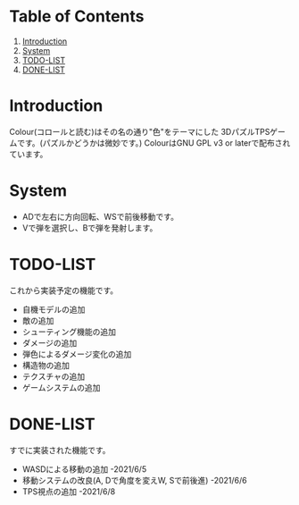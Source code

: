 
# Table of Contents

1.  [Introduction](#orgea613a2)
2.  [System](#orgb20167b)
3.  [TODO-LIST](#org9840c1f)
4.  [DONE-LIST](#org7d37d50)



<a id="orgea613a2"></a>

# Introduction

Colour(コロールと読む)はその名の通り"色"をテーマにした
3DパズルTPSゲームです。(パズルかどうかは微妙です。)
ColourはGNU GPL v3 or laterで配布されています。


<a id="orgb20167b"></a>

# System

-   ADで左右に方向回転、WSで前後移動です。
-   Vで弾を選択し、Bで弾を発射します。


<a id="org9840c1f"></a>

# TODO-LIST

これから実装予定の機能です。

-   自機モデルの追加
-   敵の追加
-   シューティング機能の追加
-   ダメージの追加
-   弾色によるダメージ変化の追加
-   構造物の追加
-   テクスチャの追加
-   ゲームシステムの追加


<a id="org7d37d50"></a>

# DONE-LIST

すでに実装された機能です。

-   WASDによる移動の追加 -2021/6/5
-   移動システムの改良(A, Dで角度を変えW, Sで前後進) -2021/6/6
-   TPS視点の追加 -2021/6/8

